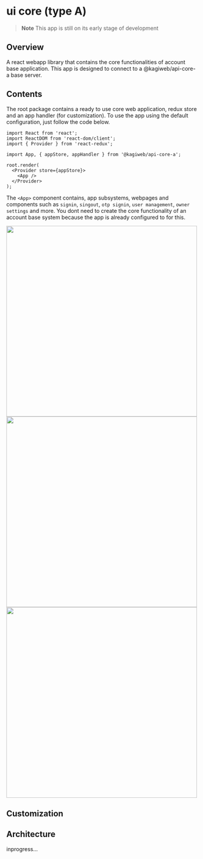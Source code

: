 # ui core (type A)
> **Note**
This app is still on its early stage of development

## Overview
A react webapp library that contains the core functionalities of account base application. This app is designed to connect to a @kagiweb/api-core-a base server.

## Contents
The root package contains a ready to use core web application, redux store and an app handler (for customization).
To use the app using the default configuration, just follow the code below.

```tsx
import React from 'react';
import ReactDOM from 'react-dom/client';
import { Provider } from 'react-redux';

import App, { appStore, appHandler } from '@kagiweb/api-core-a';

root.render(
  <Provider store={appStore}>
    <App />
  </Provider>
);
```

The `<App>` component contains, app subsystems, webpages and components such as `signin`, `singout`, `otp signin`, `user management`, `owner settings` and more.
You dont need to create the core functionality of an account base system because the app is already configured to for this.

<img src="https://raw.githubusercontent.com/gilbertgit95/kagiweb-ui-core-a/master/docs/images/public-pages-e1.png" width="500" />

<img src="https://raw.githubusercontent.com/gilbertgit95/kagiweb-ui-core-a/master/docs/images/private-pages-e1.png" width="500" />

<img src="https://raw.githubusercontent.com/gilbertgit95/kagiweb-ui-core-a/master/docs/images/private-pages-e2.png" width="500" />

## Customization

## Architecture
inprogress...
